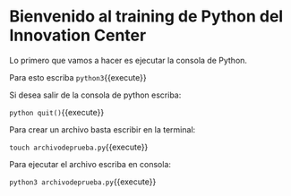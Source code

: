 # Bienvenido al training de Python del Innovation Center

Lo primero que vamos a hacer es ejecutar la consola de Python. 

Para esto escriba 
`python3`{{execute}}

Si desea salir de la consola de python escriba:

```python quit()```{{execute}}

Para crear un archivo basta escribir en la terminal:

```touch archivodeprueba.py```{{execute}}

Para ejecutar el archivo escriba en consola:

```python3 archivodeprueba.py```{{execute}}
